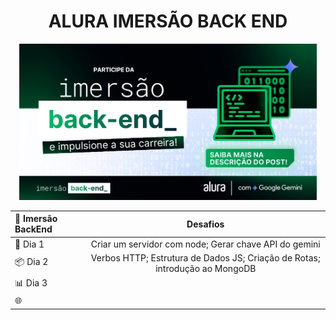 <div align="center">

  # ALURA IMERSÃO BACK END

</div>
<div align="center">
  <img src="/cover.jpg" style="height: 250px; >
</div>
<p>
  Alura Imersão Back End é um evento voltado para iniciantes no mundo da programação, com foco no desenvolvimento back-end.
  São cinco aulas, nelas o objetivo é criar e gerenciar servidores utilizando Node.js e Express, além de entender conceitos fundamentais como rotas,
  códigos HTTP e estruturas de dados.
  A imersão também introduz o uso de bancos de dados, especificamente o MongoDB, para armazenar e manipular dados de forma persistente.
  Outro ponto é da imersão é o de interagir com a IA Gemini, que auxilia em dúvidas e explicações ao longo do aprendizado.
</P>

<div align="center">

  |📙 __Imersão BackEnd__ | Desafios |
  |:----------------------|:----------:|
  |🚀 Dia 1  | Criar um servidor com node; Gerar chave API do gemini |
  |📦 Dia 2  | Verbos HTTP; Estrutura de Dados JS; Criação de Rotas; introdução ao MongoDB|
  |📊 Dia 3  |  |
  |🌐  |  |

</div>

<!-- Dia 1

Introdução ao Back-End: A aula começou com uma explicação sobre a diferença entre front-end e back-end, destacando a importância do back-end para a funcionalidade das aplicações.

Ambiente de Desenvolvimento: Foi apresentado o Node.js como o ambiente de execução para JavaScript fora do navegador, e como instalá-lo.

Inicialização de Projetos: Aprendemos a iniciar um projeto Node.js usando o comando npm init es6 -y, que cria um arquivo package.json para gerenciar as dependências do projeto.

Instalação de Dependências: O Express foi instalado como uma dependência do projeto usando o comando npm install express, que facilita a criação de servidores.

Criação do Servidor: Foi demonstrado como criar um servidor básico com Express, incluindo a configuração de uma porta (3000) e a definição de uma rota (/api) que responde a requisições.

Requisições e Respostas: A aula abordou o conceito de requisições e respostas, mostrando como o servidor responde a uma requisição com um status 200 e uma mensagem.

Integração com Google Gemini: Foi mencionado o uso do Google Gemini, uma IA generativa, e como gerar uma chave de API para integrá-la ao projeto nas próximas aulas.

Próximos Passos: A aula terminou com a expectativa de que os alunos continuem a desenvolver suas habilidades em back-end e explorem mais sobre a integração com a IA. -->


<!-- Dia 2

Revisão da Primeira Aula:

Criação do ambiente com Node.js e Express.
Instanciação do servidor Express e criação de um endpoint.
Entendimento dos códigos de status HTTP, especialmente o 200 (OK) e 404 (Not Found).
Criação de Dados Mockados:

Introdução ao conceito de arrays e objetos em JavaScript.
Criação de uma estrutura de dados (array) para armazenar posts, cada um com descrição e imagem.
Uso do Gemini:

Demonstração de como utilizar o Gemini para gerar dados mockados automaticamente, facilitando o desenvolvimento.
Implementação de Rotas:

Criação de uma rota para retornar todos os posts e outra para retornar um post específico usando um ID.
Uso de app.get para definir as rotas e res.json para enviar a resposta em formato JSON.
Identificação de Posts:

Adição de um identificador (ID) a cada post para facilitar a busca e manipulação dos dados.
Introdução ao MongoDB:

Discussão sobre a necessidade de um banco de dados para armazenar dados de forma persistente.
Escolha do MongoDB como banco de dados baseado em documentos e uso do MongoDB Atlas para hospedagem na nuvem.
Próximos Passos:

Preparação para a próxima aula, onde será feita a conexão da aplicação com o MongoDB e operações de armazenamento e recuperação de dados.

 -->

<!-- Dia 3
 Conexão com o MongoDB: Aprendemos a conectar nossa aplicação ao MongoDB na nuvem, utilizando o MongoDB Atlas. Instalamos o pacote mongodb e configuramos a string de conexão.

Variáveis de Ambiente: Criamos um arquivo .env para armazenar informações sensíveis, como a string de conexão, e utilizamos o dotenv para gerenciar essas variáveis de forma segura.

Estrutura do Projeto: Iniciamos a modularização do código, separando responsabilidades em diferentes arquivos e pastas:

Routes: Criamos uma pasta routes e um arquivo postRoutes.js para gerenciar as rotas da aplicação.
Controllers: Criamos uma pasta controllers e um arquivo postsController.js para lidar com a lógica de requisição e resposta.
Models: Criamos uma pasta models e um arquivo postModel.js para gerenciar a conexão com o banco de dados e as operações de dados.
Funções Assíncronas: Utilizamos async e await para lidar com operações assíncronas, como a conexão com o banco de dados e a busca de dados.

Manipulação de Dados: Implementamos a função getTodosPosts para buscar todos os posts do banco de dados e retornar os dados em formato JSON.

Organização do Código: Discutimos a importância de manter o código organizado e sustentável, facilitando a manutenção e a adição de novas funcionalidades no futuro. -->